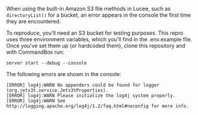 When using the built-in Amazon S3 file methods in Lucee, such as `directoryList()` for a bucket, an error appears in the console the first time they are encountered.

To reproduce, you'll need an S3 bucket for testing purposes. This repro uses three environment variables, which you'll find in the .env.example file. Once you've set them up (or hardcoded them), clone this repository and with CommandBox run:

```
server start --debug --console
```

The following errors are shown in the console:

```
[ERROR] log4j:WARN No appenders could be found for logger (org.jets3t.service.Jets3tProperties).
[ERROR] log4j:WARN Please initialize the log4j system properly.
[ERROR] log4j:WARN See http://logging.apache.org/log4j/1.2/faq.html#noconfig for more info.
```